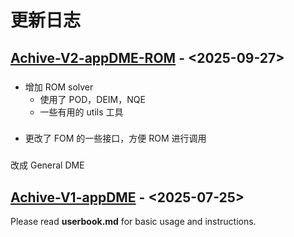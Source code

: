 # 更新日志 

## [Achive-V2-appDME-ROM](https://github.com/xukeyu-phy/Diffusion_Master_Equation/tree/main/Archive-V2-appDME-ROM) - <2025-09-27>

### <Added>

* 增加 ROM solver
    - 使用了 POD，DEIM，NQE
    - 一些有用的 utils 工具

### <Changed>
* 更改了 FOM 的一些接口，方便 ROM 进行调用


### <Prospect>
改成 General DME

## [Achive-V1-appDME](https://github.com/xukeyu-phy/Diffusion_Master_Equation/tree/main/Archive-V1-appDME) - <2025-07-25>

Please read **userbook.md** for basic usage and instructions.


